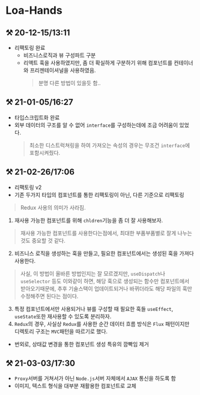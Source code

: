 # Loa-Hands

## ⚒ 20-12-15/13:11
* 리팩토링 완료
  * 비즈니스로직과 뷰 구성파트 구분
  * 리액트 훅을 사용하였지만, 좀 더 확실하게 구분하기 위해 컴포넌트를 컨테이너와 프리젠테이셔널을 사용하였음.
    > 분명 다른 방법이 있을듯 함..

## ⚒ 21-01-05/16:27
* 타입스크립트화 완료
 * 외부 데이터의 구조를 알 수 없어 `interface`를 구성하는데에 조금 어려움이 있었다.
   > 최소한 디스트럭쳐링을 하여 가져오는 속성의 경우는 무조건 `interface`에 포함시켜줬다.

## ⚒ 21-02-26/17:06
* 리팩토링 v2
* 기존 두가지 타입의 컴포넌트를 통한 리팩토링이 아닌, 다른 기준으로 리팩토링
> Redux 사용의 의미가 사라짐.

1. 재사용 가능한 컴포넌트를 위해 `chldren`기능을 좀 더 잘 사용해보자.
> 재사용 가능한 컴포넌트를 사용한다는점에서, 최대한 부품부품별로 잘게 나누는것도 중요할 것 같다.
2. 비즈니스 로직을 생성하는 훅을 만들고, 필요한 컴포넌트에서는 생성된 훅을 가져다 사용한다.
> 사실, 이 방법이 올바른 방법인지는 잘 모르겠지만, `useDispatch`나 `useSelector` 등도 이와같이 하면, 해당 훅으로 생성되는 함수만 컴포넌트에서 받아오기때문에, 추후 기술스택이 업데이트되거나 바뀌더라도 해당 파일의 훅만 수정해주면 된다는 점이다.
3. 특정 컴포넌트에서만 사용되거나 뷰를 구성할 때 필요한 훅들 `useEffect`, `useState`또한 재사용할 수 있도록 분리하자.
4. `Redux`의 경우, 사실상 `Redux`를 사용한 순간 데이터 흐름 방식은 `Flux` 패턴이지만 디렉토리 구조는 `MVC`패턴을 따르기로 했다.

* 번외로, 상태값 변경을 통한 컴포넌트 생성 특유의 깜빡임 제거

## ⚒ 21-03-03/17:30
* `Proxy`서버를 거쳐서가 아닌 `Node.js`서버 자체에서 `AJAX` 통신을 하도록 함
* 이미지, 텍스트 형식을 대부분 재활용한 컴포넌트로 교체
